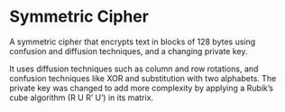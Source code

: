 # Symmetric Cipher

A symmetric cipher that encrypts text in blocks of 128 bytes using confusion and diffusion techniques, and a changing private key.

It uses diffusion techniques such as column and row rotations, and confusion techniques like XOR and substitution with two alphabets. The private key was changed to add more complexity by applying a Rubik’s cube algorithm (R U R’ U’) in its matrix.

